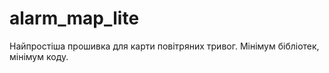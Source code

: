 # alarm_map_lite
Найпростіша прошивка для карти повітряних тривог. Мінімум бібліотек, мінімум коду.
